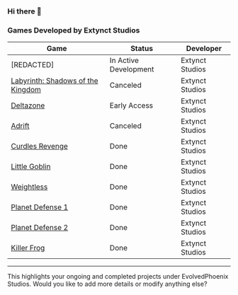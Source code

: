 ### Hi there 👋

### Games Developed by Extynct Studios

| Game | Status | Developer |
| --- | --- | --- |
| [REDACTED] | In Active Development | Extynct Studios |
| [Labyrinth: Shadows of the Kingdom](https://store.steampowered.com/app/2495490/Labyrinth_Shadows_of_the_Kingdom/) | Canceled | Extynct Studios |
| [Deltazone](https://store.steampowered.com/app/2127310/Deltazone/) | Early Access | Extynct Studios |
| [Adrift](https://evolvedphoenix-studios.itch.io/adrift-votl) | Canceled | Extynct Studios |
| [Curdles Revenge](https://evolvedphoenix-studios.itch.io/cr) | Done | Extynct Studios |
| [Little Goblin](https://evolvedphoenix-studios.itch.io/little-goblins) | Done | Extynct Studios |
| [Weightless](https://evolvedphoenix-studios.itch.io/weightless) | Done | Extynct Studios |
| [Planet Defense 1](https://evolvedphoenix-studios.itch.io/planetdefense) | Done | Extynct Studios |
| [Planet Defense 2](https://evolvedphoenix-studios.itch.io/planetdefense2) | Done | Extynct Studios |
| [Killer Frog](https://evolvedphoenix-studios.itch.io/killer-frog) | Done | Extynct Studios |

---

This highlights your ongoing and completed projects under EvolvedPhoenix Studios. Would you like to add more details or modify anything else?
<!--
**EvolvedPhoenixOfficial/EvolvedPhoenixOfficial** is a ✨ _special_ ✨ repository because its `README.md` (this file) appears on your GitHub profile.

Here are some ideas to get you started:

- 🔭 I’m currently working on ...
- 🌱 I’m currently learning ...
- 👯 I’m looking to collaborate on ...
- 🤔 I’m looking for help with ...
- 💬 Ask me about ...
- 📫 How to reach me: ...
- 😄 Pronouns: ...
- ⚡ Fun fact: ...
-->
